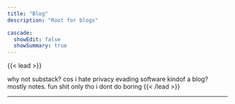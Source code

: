 ```yaml
---
title: "Blog"
description: "Root for blogs"

cascade:
  showEdit: false
  showSummary: true
---
```


{{< lead >}}

why not substack? cos i hate privacy evading software
kindof a blog? mostly notes. fun shit only tho i dont do boring
{{< /lead >}}

---
